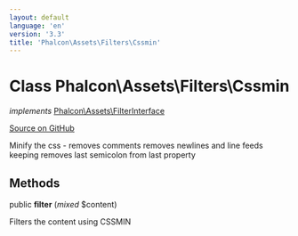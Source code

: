 ```yaml
---
layout: default
language: 'en'
version: '3.3'
title: 'Phalcon\Assets\Filters\Cssmin'
---
```

# Class **Phalcon\Assets\Filters\Cssmin**

*implements* [Phalcon\Assets\FilterInterface](/3.3/en/api/Phalcon_Assets_FilterInterface)

<a href="https://github.com/phalcon/cphalcon/tree/v3.3.0/phalcon/assets/filters/cssmin.zep" class="btn btn-default btn-sm">Source on GitHub</a>

Minify the css - removes comments
removes newlines and line feeds keeping
removes last semicolon from last property


## Methods
public  **filter** (*mixed* $content)

Filters the content using CSSMIN



